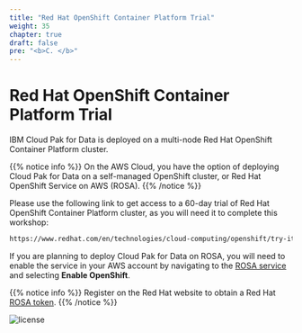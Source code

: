 ```yaml
---
title: "Red Hat OpenShift Container Platform Trial"
weight: 35
chapter: true
draft: false
pre: "<b>C. </b>"
---
```


# Red Hat OpenShift Container Platform Trial

IBM Cloud Pak for Data is deployed on a multi-node Red Hat OpenShift Container Platform cluster. 

{{% notice info %}}
On the AWS Cloud, you have the option of deploying Cloud Pak for Data on a self-managed OpenShift cluster, or Red Hat OpenShift Service on AWS (ROSA).
{{% /notice %}}

Please use the following link to get access to a 60-day trial of Red Hat OpenShift Container Platform cluster, as you will need it to complete this workshop:
```sh
https://www.redhat.com/en/technologies/cloud-computing/openshift/try-it
```

If you are planning to deploy Cloud Pak for Data on ROSA, you will need to enable the service in your AWS account by navigating to the [ROSA service](https://console.aws.amazon.com/rosa/home) and selecting **Enable OpenShift**.

{{% notice info %}}
Register on the Red Hat website to obtain a Red Hat [ROSA token](https://cloud.redhat.com/openshift/token/rosa).
{{% /notice %}}

![license](/images/00_getting_started/rosa_token.png)
